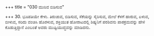 +++
title = "030 ಮುರಿವ ಬಿಡಿಸುವ"

+++
30. ಭೂಪತಿಯೇ ಕೇಳು. ತಿರುಚುವ, ಬಿಡಿಸುವ, ಸೆಕೆಯನ್ನು ಸೈರಿಸುವ, ಮೇಲೆ ಕೆಳಗೆ ಹಾರುವ, ಏಳುವ, ಬೀಳುವ, ಸರಿದು ವಂಚಿಸಿ ಹೊರಳುವ, ಶಕ್ತಿಯುತ ಹೋರಾಟದಲ್ಲಿ ಶಿಷ್ಯನಿಗೆ ಪರಶಿವನು ಪಾಠಕ್ರಮವನ್ನು  ಹೇಳಿ ಕೊಡುತ್ತಿದ್ದಾನೆ ಎಂಬಂತೆ ಅವರು ಮುಷ್ಟಿಯುದ್ಧವನ್ನು  ಮಾಡಿದನು.